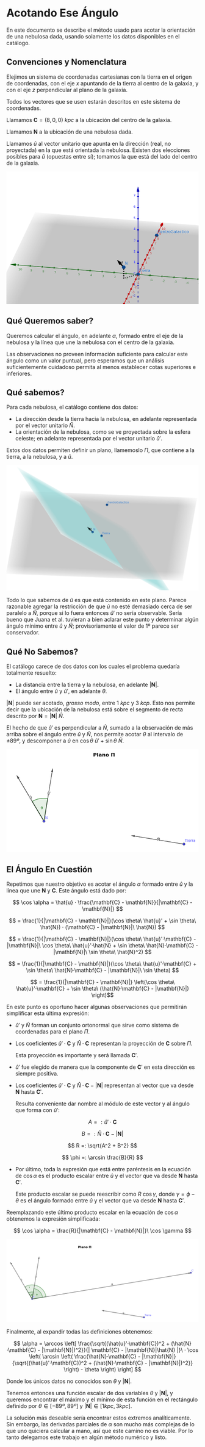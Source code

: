 # Acotando Ese Ángulo

En este documento se describe el método usado para acotar la orientación de una nebulosa dada,
usando solamente los datos disponibles en el catálogo.

## Convenciones y Nomenclatura

Elejimos un sistema de coordenadas cartesianas con la tierra en el origen de coordenadas, con el eje
$x$ apuntando de la tierra al centro de la galaxia, y con el eje $z$ perpendicular al plano de la
galaxia.

Todos los vectores que se usen estarán descritos en este sistema de coordenadas.

Llamamos $\mathbf{C} = (8, 0, 0)\ kpc$ a la ubicación del centro de la galaxia.

Llamamos $\mathbf{N}$ a la ubicación de una nebulosa dada.

Llamamos $\hat{u}$ al vector unitario que apunta en la dirección (real, no proyectada) en la que está 
orientada la nebulosa. Existen dos elecciones posibles para $\hat{u}$ (opuestas entre sí); tomamos la
que está del lado del centro de la galaxia.

![figura 1](fig1.png)

## Qué Queremos saber?

Queremos calcular el ángulo, en adelante $\alpha$, formado entre el eje de la nebulosa y la línea que une
la nebulosa con el centro de la galaxia.

Las observaciones no proveen información suficiente para calcular este ángulo como un valor puntual, pero
esperamos que un análisis suficientemente cuidadoso permita al menos establecer cotas superiores e
inferiores.

## Qué sabemos?

Para cada nebulosa, el catálogo contiene dos datos:
- La dirección desde la tierra hacia la nebulosa, en adelante representada por el vector unitario $\hat{N}$.
- La orientación de la nebulosa, como se ve proyectada sobre la esfera celeste; en adelante representada por el vector unitario $\hat{u}'$.

Estos dos datos permiten definir un plano, llamemoslo $\Pi$, que contiene a la tierra, a la nebulosa, y a $\hat{u}$.

![figura 2](fig2.png)

Todo lo que sabemos de $\hat{u}$ es que está contenido en este plano. Parece razonable agregar la restricción
de que $\hat{u}$ no esté demasiado cerca de ser paralelo a $\hat{N}$, porque si lo fuera entonces $\hat{u}'$
no sería observable. Sería bueno que Juana et al. tuvieran a bien aclarar este punto y determinar algún ángulo
mínimo entre $\hat{u}$ y $\hat{N}$; provisoriamente el valor de 1º parece ser conservador.

## Qué No Sabemos?

El catálogo carece de dos datos con los cuales el problema quedaría totalmente resuelto:
- La distancia entre la tierra y la nebulosa, en adelante $|\mathbf{N}|$.
- El ángulo entre $\hat{u}$ y $\hat{u}'$, en adelante $\theta$.

$|\mathbf{N}|$ puede ser acotado, *grosso modo*, entre $1\ kpc$ y $3\ kcp$. Esto nos permite decir que
la ubicación de la nebulosa está sobre el segmento de recta descrito por $\mathbf{N} = |\mathbf{N}|\ \hat{N}$.

El hecho de que $\hat{u}'$ es perpendicular a $\hat{N}$, sumado a la observación de más arriba sobre el ángulo
entre $\hat{u}$ y $\hat{N}$, nos permite acotar $\theta$ al intervalo de $\pm 89º$, y descomponer a $\hat{u}$ en
$\cos \theta\ \hat{u}' + \sin \theta\ \hat{N}$.

![figura 3](fig3.png)

## El Ángulo En Cuestión

Repetimos que nuestro objetivo es acotar el ángulo $\alpha$ formado entre $\hat{u}$ y la línea que une $\mathbf{N}$
y $\mathbf{C}$. Este ángulo está dado por:

$$ \cos \alpha = \hat{u} · \frac{\mathbf{C} - \mathbf{N}}{|\mathbf{C} - \mathbf{N}|} $$

$$ = \frac{1}{|\mathbf{C} - \mathbf{N}|}(\cos \theta\ \hat{u}' + \sin \theta\ \hat{N}) · (\mathbf{C} - |\mathbf{N}|\ \hat{N}) $$

$$ = \frac{1}{|\mathbf{C} - \mathbf{N}|}(\cos \theta\ \hat{u}'·\mathbf{C} - |\mathbf{N}|\ \cos \theta\ \hat{u}'·\hat{N} + \sin \theta\ \hat{N}·\mathbf{C} - |\mathbf{N}|\ \sin \theta\ \hat{N}^2) $$

$$ = \frac{1}{|\mathbf{C} - \mathbf{N}|}(\cos \theta\ \hat{u}'·\mathbf{C} + \sin \theta\ \hat{N}·\mathbf{C} - |\mathbf{N}|\ \sin \theta) $$

$$ = \frac{1}{|\mathbf{C} - \mathbf{N}|} \left(\cos \theta\ \hat{u}'·\mathbf{C} + \sin \theta\ (\hat{N}·\mathbf{C} - |\mathbf{N}|) \right)$$


En este punto es oportuno hacer algunas observaciones que permitirán simplificar esta última expresión:

- $\hat{u}'$ y $\hat{N}$ forman un conjunto ortonormal que sirve como sistema de coordenadas para el plano $\Pi$.
- Los coeficientes $\hat{u}'·\mathbf{C}$ y $\hat{N}·\mathbf{C}$ representan la proyección de $\mathbf{C}$ sobre $\Pi$.
  
  Esta proyección es importante y será llamada $\mathbf{C}'$.
  
- $\hat{u}'$ fue elegido de manera que la componente de $\mathbf{C}'$ en esta dirección es siempre positiva.
- Los coeficientes $\hat{u}'·\mathbf{C}$ y $\hat{N}·\mathbf{C} - |\mathbf{N}|$ representan al vector que va desde $\mathbf{N}$ hasta $\mathbf{C}'$.

  Resulta conveniente dar nombre al módulo de este vector y al ángulo que forma con $\hat{u}'$:

$$ A =: \hat{u}'·\mathbf{C} $$

$$ B =: \hat{N}·\mathbf{C} - |\mathbf{N}| $$

$$ R =: \sqrt{A^2 + B^2} $$

$$ \phi =: \arcsin \frac{B}{R} $$

- Por último, toda la expresión que está entre paréntesis en la ecuación de $\cos \alpha$ es el producto escalar entre $\hat{u}$ y el vector que va desde $\mathbf{N}$ hasta $\mathbf{C}'$.

  Este producto escalar se puede reescribir como $R\ \cos \gamma$, donde $\gamma = \phi - \theta$ es el ángulo formado entre $\hat{u}$ y el vector que va desde $\mathbf{N}$ hasta $\mathbf{C}'$.

Reemplazando este último producto escalar en la ecuación de $\cos \alpha$ obtenemos la expresión simplificada:

$$ \cos \alpha = \frac{R}{|\mathbf{C} - \mathbf{N}|}\ \cos \gamma $$

![figura 4](fig4.png)

Finalmente, al expandir todas las definiciones obtenemos:

$$
\alpha = \arccos \left[ \frac{\sqrt{(\hat{u}'·\mathbf{C})^2 + (\hat{N}·\mathbf{C} - |\mathbf{N}|)^2}}{| \mathbf{C} - |\mathbf{N}|\hat{N} |}\ ·
\cos \left( \arcsin \left( \frac{\hat{N}·\mathbf{C} - |\mathbf{N}|}{\sqrt{(\hat{u}'·\mathbf{C})^2 + (\hat{N}·\mathbf{C} - |\mathbf{N}|)^2}} \right) - \theta \right) \right]
$$

Donde los únicos datos no conocidos son $\theta$ y $|\mathbf{N}|$.

Tenemos entonces una función escalar de dos variables $\theta$ y $|\mathbf{N}|$, y queremos encontrar el máximo y el mínimo
de esta función en el rectángulo definido por $\theta \in [-89º, 89º]$ y $|\mathbf{N}| \in [1 kpc, 3kpc]$.

La solución más deseable sería encontrar estos extremos analíticamente. Sin embargo, las derivadas parciales de $\alpha$
son mucho más complejas de lo que uno quiciera calcular a mano, así que este camino no es viable. Por lo tanto delegamos este
trabajo en algún método numérico y listo.







